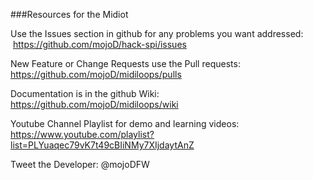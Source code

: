 ###Resources for the Midiot

Use the Issues section in github for any problems you want addressed:  https://github.com/mojoD/hack-spi/issues

New Feature or Change Requests use the Pull requests:  https://github.com/mojoD/midiloops/pulls

Documentation is in the github Wiki:  https://github.com/mojoD/midiloops/wiki

Youtube Channel Playlist for demo and learning videos:  
https://www.youtube.com/playlist?list=PLYuaqec79vK7t49cBIiNMy7XIjdaytAnZ

Tweet the Developer:  @mojoDFW
